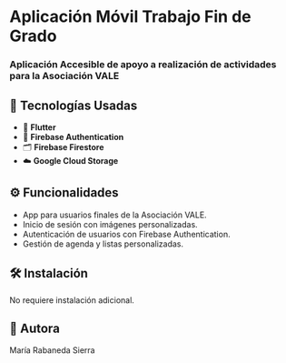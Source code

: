 # Aplicación Móvil Trabajo Fin de Grado

### Aplicación Accesible de apoyo a realización de actividades para la Asociación VALE

## 🚀 Tecnologías Usadas

- 📱 **Flutter**
- 🔐 **Firebase Authentication**
- 🗂️ **Firebase Firestore**
- ☁️ **Google Cloud Storage**

## ⚙️ Funcionalidades

- App para usuarios finales de la Asociación VALE.
- Inicio de sesión con imágenes personalizadas.
- Autenticación de usuarios con Firebase Authentication.
- Gestión de agenda y listas personalizadas.

## 🛠️ Instalación

No requiere instalación adicional.

## 📝 Autora

María Rabaneda Sierra

